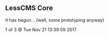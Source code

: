 LessCMS Core
------------

It has begun... (well, some prototyping anyway)

1 of 3 @ Tue Nov 21 13:39:59 2017
